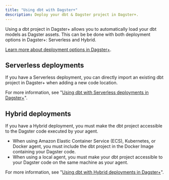 ```yaml
---
title: "Using dbt with Dagster+"
description: Deploy your dbt & Dagster project in Dagster+.
---
```


Using a dbt project in Dagster+ allows you to automatically load your dbt models as Dagster assets. This can be be done with both deployment options in Dagster+: Serverless and Hybrid.

[Learn more about deployment options in Dagster+](/dagster-plus/deployment/deployment-types/).


## Serverless deployments

If you have a Serverless deployment, you can directly import an existing dbt project in Dagster+ when adding a new code location.

For more information, see "[Using dbt with Serverless deployments in Dagster+](/integrations/libraries/dbt/using-dbt-with-dagster-plus/serverless)".

## Hybrid deployments

If you have a Hybrid deployment, you must make the dbt project accessible to the Dagster code executed by your agent.

- When using Amazon Elastic Container Service (ECS), Kubernetes, or Docker agent, you must include the dbt project in the Docker Image containing your Dagster code.
- When using a local agent, you must make your dbt project accessible to your Dagster code on the same machine as your agent.

For more information, see "[Using dbt with Hybrid deployments in Dagster+](/integrations/libraries/dbt/using-dbt-with-dagster-plus/hybrid)".
